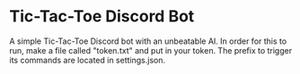 # Tic-Tac-Toe Discord Bot
A simple Tic-Tac-Toe Discord bot with an unbeatable AI.
In order for this to run, make a file called "token.txt" and put in your token.
The prefix to trigger its commands are located in settings.json.